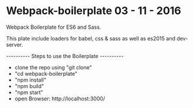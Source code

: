 # Webpack-boilerplate 03 - 11 - 2016

Webpack Boilerplate for ES6 and Sass.

This plate include loaders for babel, css & sass as well as es2015 and dev-server.

---------- Steps to use the Boilerplate ----------
- clone the repo using "git clone"
- "cd webpack-boilerplate"
- "npm install"
- "npm build"
- "npm start"
- open Browser: http://localhost:3000/


